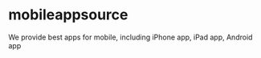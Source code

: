 mobileappsource
===============

We provide best apps for mobile, including iPhone app, iPad app, Android app